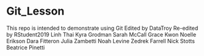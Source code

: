 # Git_Lesson
This repo is intended to demonstrate using Git
Edited by DataTroy
Re-edited by RStudent2019
Linh Thai
Kyra Grodman
Sarah McCall
Grace Kwon
Noelle Erikson
Dara Fitteron
Julia Zambetti
Noah Levine
Zedrek Farrell
Nick Stotts 
Beatrice Pinetti
